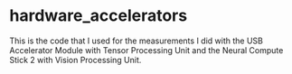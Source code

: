 # hardware_accelerators

This is the code that I used for the measurements I did with the USB Accelerator Module with Tensor Processing Unit 
and the Neural Compute Stick 2 with Vision Processing Unit.